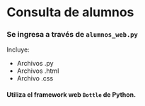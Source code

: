 # Consulta de alumnos

### Se ingresa a través de `alumnos_web.py`

Incluye:
- Archivos .py
- Archivos .html
- Archivo .css

#### Utiliza el framework web `Bottle` de Python.
